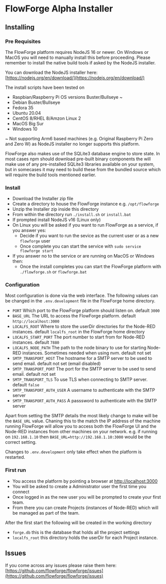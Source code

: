 # FlowForge Alpha Installer

## Installing

### Pre Requisites

The FlowForge platform requires NodeJS 16 or newer. On Windows or MacOS you will need to manually install this before proceeding. Please remember to install the native build tools if asked by the NodeJS installer.

You can download the NodeJS installer here: [https://nodejs.org/en/download/](https://nodejs.org/en/download/)

The install scripts have been tested on

 - Raspbian/Raspberry Pi OS versions Buster/Bullseye ~
 - Debian Buster/Bullseye
 - Fedora 35
 - Ubuntu 20.04
 - CentOS 8/RHEL 8/Amzon Linux 2
 - MacOS Big Sur
 - Windows 10

 ~ Not supporting Arm6 based machines (e.g. Original Raspberry Pi Zero and Zero W) as NodeJS installer no longer supports this platform. 

FlowForge also makes use of the SQLite3 database engine to store state. In most cases npm should download pre-built binary components the will make use of any pre-installed SQLite3 libraries available on your system, but in somecases it may need to build these from the bundled source which will require the build tools mentioned earlier.

### Install

 - Download the Installer zip file
 - Create a directory to house the FlowForge instance e.g. `/opt/flowforge`
 - Unzip the Installer zip inside this directory
 - From within the directory run `./install.sh` or `install.bat` 
 - If prompted install NodeJS v16 (Linux only)
 - On Linux you will be asked if you want to run FlowForge as a service, if you answer yes:
   - Decide if you want to run the sevice as the current user or as a new `flowforge` user
   - Once complete you can start the service with `sudo service flowforge start`
 - If you answer no to the service or are running on MacOS or Windows then:
   - Once the install completes you can start the FlowForge platform with `./flowforge.sh` or `flowforge.bat`

### Configuration

Most configuration is done via the web interface. The following values can be changed in the `.env.development` file in the FlowForge home directory.

- `PORT` Which port to the FlowForge platform should listen on. default `3000`
- `BASE_URL` The URL to access the FlowForge platform. default `http://localhost:3000`
- `LOCALFS_ROOT` Where to store the userDir directories for the Node-RED instances. default `localfs_root` in the FlowForge home directory
- `LOCALFS_START_PORT` The port number to start from for Node-RED instances. default `7880`
- `LOCALFS_NODE_PATH` The path to the node binary to use for starting Node-RED instances. Sometimes needed when using nvm. default not set
- `SMTP_TRANSPORT_HOST` The hostname for a SMTP server to be used to send email. default not set (email disabled)
- `SMTP_TRANSPORT_PORT` The port for the SMTP server to be used to send email. default not set
- `SMTP_TRANSPORT_TLS` To use TLS when connecting to SMTP server. default `false`
- `SMTP_TRANSPORT_AUTH_USER` A username to authenticate with the SMTP server
- `SMTP_TRANSPORT_AUTH_PASS` A passsword to authenticate with the SMTP server

Apart from setting the SMTP details the most likely change to make will be the `BASE_URL` value. Chaning this to the match the IP address of the machine running FlowForge will allow you to access both the FlowForge UI and the Node-RED instances from other machines on your network. e.g. if running on `192.168.1.10` then `BASE_URL=http://192.168.1.10:3000` would be the correct setting.

Changes to `.env.development` only take effect when the platform is restarted.

### First run

 - You access the platform by pointing a browser at [http://localhost:3000](http://localhost:3000)
 - You will be asked to create a Administrator user the first time you connect
 - Once logged in as the new user you will be prompted to create your first team.
 - From there you can create Projects (instances of Node-RED) which will be managed as part of the team.

 After the first start the following will be created in the working directory

  - `forge.db` this is the database that holds all the project settings
  - `localfs_root` this directory holds the userDir for each Project instance.


## Issues

If you come across any issues please raise them here: [https://github.com/flowforge/flowforge/issues](https://github.com/flowforge/flowforge/issues)
